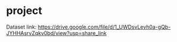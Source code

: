 # project
Dataset link: https://drive.google.com/file/d/1_UWDsvLevh0a-gQb-JYHHAsrvZqkv0bd/view?usp=share_link
